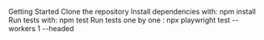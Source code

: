 Getting Started
Clone the repository
Install dependencies with: npm install
Run tests with: npm test
Run tests one by one : npx playwright test --workers 1 --headed
